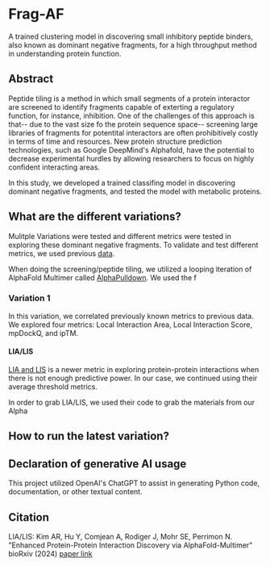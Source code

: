 # Frag-AF
A trained clustering model in discovering small inhibitory peptide binders, also known as dominant negative fragments, for a high throughput method in understanding protein function. 

## Abstract
Peptide tiling is a method in which small segments of a protein interactor are screened to identify fragments capable of exterting a regulatory function, for instance, inhibition. One of the challenges of this approach is that-- due to the vast size fo the protein sequence space-- screening large libraries of fragments for potentital interactors are often prohibitively costly in terms of time and resources. New protein structure prediction technologies, such as Google DeepMind's Alphafold, have the potential to decrease experimental hurdles by allowing researchers to focus on highly confident interacting areas. 

In this study, we developed a trained classifing model in discovering dominant negative fragments, and tested the model with metabolic proteins. 

## What are the different variations?
Mulitple Variations were tested and different metrics were tested in exploring these dominant negative fragments. To validate and test different metrics, we used previous [data](https://www.cell.com/cell-systems/pdfExtended/S2405-4712(21)00157-5). 

When doing the screening/peptide tiling, we utilized a looping iteration of AlphaFold Multimer called [AlphaPulldown](https://github.com/KosinskiLab/AlphaPulldown). We used the f
### Variation 1
In this variation, we correlated previously known metrics to previous data. We explored four metrics: Local Interaction Area, Local Interaction Score, mpDockQ, and ipTM. 

#### LIA/LIS
[LIA and LIS](https://github.com/flyark/AFM-LIS) is a newer metric in exploring protein-protein interactions when there is not enough predictive power. In our case, we continued using their average threshold metrics. 

In order to grab LIA/LIS, we used their code to grab the materials from our Alpha

## How to run the latest variation?

## Declaration of generative AI usage
This project utilized OpenAI's ChatGPT to assist in generating Python code, documentation, or other textual content.

## Citation
LIA/LIS: Kim AR, Hu Y, Comjean A, Rodiger J, Mohr SE, Perrimon N. "Enhanced Protein-Protein Interaction Discovery via AlphaFold-Multimer" bioRxiv (2024) [paper link](https://www.biorxiv.org/content/10.1101/2024.02.19.580970v1)
